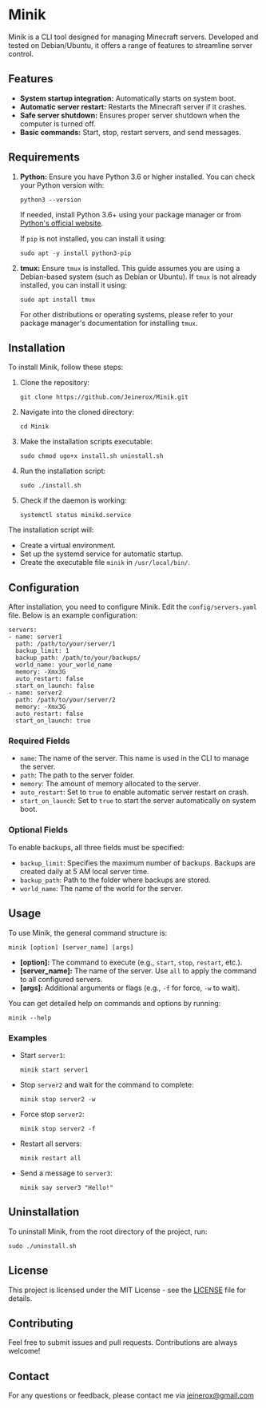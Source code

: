 # Minik

Minik is a CLI tool designed for managing Minecraft servers. Developed and tested on Debian/Ubuntu, it offers a range of features to streamline server control.

## Features

- **System startup integration:** Automatically starts on system boot.
- **Automatic server restart:** Restarts the Minecraft server if it crashes.
- **Safe server shutdown:** Ensures proper server shutdown when the computer is turned off.
- **Basic commands:** Start, stop, restart servers, and send messages.

## Requirements

1. **Python:** Ensure you have Python 3.6 or higher installed. You can check your Python version with:

    ```
    python3 --version
    ```

   If needed, install Python 3.6+ using your package manager or from [Python's official website](https://www.python.org/downloads/).

    If `pip` is not installed, you can install it using:

    ```
    sudo apt -y install python3-pip
    ```

2. **tmux:** Ensure `tmux` is installed. This guide assumes you are using a Debian-based system (such as Debian or Ubuntu). If `tmux` is not already installed, you can install it using:

    ```
    sudo apt install tmux
    ```

   For other distributions or operating systems, please refer to your package manager's documentation for installing `tmux`.

## Installation

To install Minik, follow these steps:

1. Clone the repository:

    ```
    git clone https://github.com/Jeinerox/Minik.git
    ```

2. Navigate into the cloned directory:

    ```
    cd Minik
    ```

3. Make the installation scripts executable:

    ```
    sudo chmod ugo+x install.sh uninstall.sh
    ```

4. Run the installation script:

    ```
    sudo ./install.sh
    ```

5. Check if the daemon is working:

    ```
    systemctl status minikd.service
    ```

The installation script will:

- Create a virtual environment.
- Set up the systemd service for automatic startup.
- Create the executable file `minik` in `/usr/local/bin/`.

## Configuration

After installation, you need to configure Minik. Edit the `config/servers.yaml` file. Below is an example configuration:

```
servers:
- name: server1
  path: /path/to/your/server/1
  backup_limit: 1
  backup_path: /path/to/your/backups/
  world_name: your_world_name
  memory: -Xmx3G
  auto_restart: false
  start_on_launch: false
- name: server2
  path: /path/to/your/server/2
  memory: -Xmx3G
  auto_restart: false
  start_on_launch: true
```

### Required Fields

- `name`: The name of the server. This name is used in the CLI to manage the server.
- `path`: The path to the server folder.
- `memory`: The amount of memory allocated to the server.
- `auto_restart`: Set to `true` to enable automatic server restart on crash.
- `start_on_launch`: Set to `true` to start the server automatically on system boot.

### Optional Fields

To enable backups, all three fields must be specified:

- `backup_limit`: Specifies the maximum number of backups. Backups are created daily at 5 AM local server time.
- `backup_path`: Path to the folder where backups are stored.
- `world_name`: The name of the world for the server.

## Usage

To use Minik, the general command structure is:

```
minik [option] [server_name] [args]
```

- **[option]:** The command to execute (e.g., `start`, `stop`, `restart`, etc.).
- **[server_name]:** The name of the server. Use `all` to apply the command to all configured servers.
- **[args]:** Additional arguments or flags (e.g., `-f` for force, `-w` to wait).

You can get detailed help on commands and options by running:

```
minik --help
```

### Examples

- Start `server1`:

    ```
    minik start server1
    ```

- Stop `server2` and wait for the command to complete:

    ```
    minik stop server2 -w
    ```

- Force stop `server2`:

    ```
    minik stop server2 -f
    ```

- Restart all servers:

    ```
    minik restart all
    ```

- Send a message to `server3`:

    ```
    minik say server3 "Hello!"
    ```

## Uninstallation

To uninstall Minik, from the root directory of the project, run:

```
sudo ./uninstall.sh
```

## License

This project is licensed under the MIT License - see the [LICENSE](LICENSE) file for details.

## Contributing

Feel free to submit issues and pull requests. Contributions are always welcome!

## Contact

For any questions or feedback, please contact me via jeinerox@gmail.com

